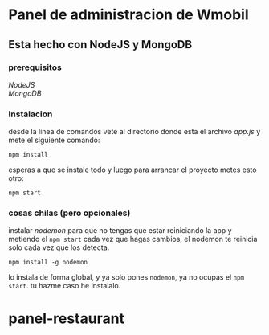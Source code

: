 # Panel de administracion de Wmobil

## Esta hecho con NodeJS y MongoDB

### prerequisitos

_NodeJS_\
_MongoDB_

### Instalacion

desde la linea de comandos vete al directorio donde esta el archivo _app.js_ y mete el siguiente comando:

`npm install`

esperas a que se instale todo y luego para arrancar el proyecto metes esto otro:

`npm start`

### cosas chilas (pero opcionales)

instalar _nodemon_ para que no tengas que estar reiniciando la app y metiendo el `npm start` cada vez que hagas cambios, el nodemon
te reinicia solo cada vez que los detecta.

`npm install -g nodemon`

lo instala de forma global, y ya solo pones `nodemon`, ya no ocupas el `npm start`. tu hazme caso he instalalo.
# panel-restaurant
